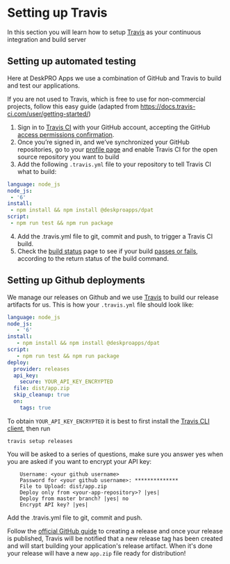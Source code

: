 # Setting up Travis

In this section you will learn how to setup [Travis](https://travis-ci.org/) as your continuous integration and build server

## Setting up automated testing

Here at DeskPRO Apps we use a combination of GitHub and Travis to build and test our applications.

If you are not used to Travis, which is free to use for non-commercial projects, follow this easy guide (adapted from https://docs.travis-ci.com/user/getting-started/)
 
 1. Sign in to [Travis CI](https://travis-ci.org/auth) with your GitHub account, accepting the GitHub [access permissions confirmation](https://docs.travis-ci.com/user/github-oauth-scopes).
 2. Once you’re signed in, and we’ve synchronized your GitHub repositories, go to your [profile page](https://travis-ci.org/profile) and enable Travis CI for the open source repository you want to build
 3. Add the following `.travis.yml` file to your repository to tell Travis CI what to build:
 
 ```yaml
language: node_js
node_js:
  - '6'
install:
  - npm install && npm install @deskproapps/dpat
script:
  - npm run test && npm run package
 ```
 
 4. Add the .travis.yml file to git, commit and push, to trigger a Travis CI build.
 5. Check the [build status](https://travis-ci.org/) page to see if your build [passes or fails](https://docs.travis-ci.com/user/customizing-the-build/#Breaking-the-Build), according to the return status of the build command.
 
## Setting up Github deployments
 
We manage our releases on Github and we use [Travis](https://travis-ci.org/) to build our release artifacts for us. This is how your `.travis.yml` file should look like:

```yaml
language: node_js
node_js:
   - '6'
install:
   - npm install && npm install @deskproapps/dpat
script:
   - npm run test && npm run package
deploy:
  provider: releases
  api_key:
    secure: YOUR_API_KEY_ENCRYPTED
  file: dist/app.zip
  skip_cleanup: true
  on:
    tags: true

```

To obtain `YOUR_API_KEY_ENCRYPTED` it is best to first install the [Travis CLI client](https://github.com/travis-ci/travis.rb#installation), then run 
    
    travis setup releases
    
You will be asked to a series of questions, make sure you answer yes when you are asked if you want to encrypt your API key:
    
```
    Username: <your github username>
    Password for <your github username>: **************
    File to Upload: dist/app.zip
    Deploy only from <your-app-repository>? |yes| 
    Deploy from master branch? |yes| no
    Encrypt API key? |yes| 
```    

Add the .travis.yml file to git, commit and push. 

Follow the [official GitHub guide](https://help.github.com/articles/creating-releases/) to creating a release and once your release is published, Travis will be notified
that a new release tag has been created and will start building your application's release artifact. When it's done your release will have a new `app.zip` file ready for distribution!